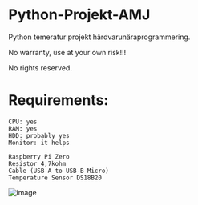 # Python-Projekt-AMJ
Python temeratur projekt hårdvarunäraprogrammering.

No warranty, use at your own risk!!!

No rights reserved.


# Requirements:
```
CPU: yes
RAM: yes
HDD: probably yes
Monitor: it helps

Raspberry Pi Zero
Resistor 4,7kohm
Cable (USB-A to USB-B Micro) 
Temperature Sensor DS18B20
```
![image](https://user-images.githubusercontent.com/89801012/136822043-9c113cfb-48aa-455a-9c81-807e81f07968.png)
